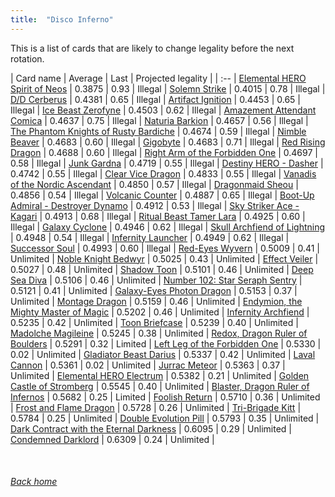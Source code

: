 ```yaml
---
title:  "Disco Inferno"
---
```


This is a list of cards that are likely to change legality before the next rotation.

| Card name | Average | Last | Projected legality |
| :-- |
[Elemental HERO Spirit of Neos](https://db.ygoprodeck.com/card/?search=Elemental%20HERO%20Spirit%20of%20Neos) | 0.3875 | 0.93 | Illegal |
[Solemn Strike](https://db.ygoprodeck.com/card/?search=Solemn%20Strike) | 0.4015 | 0.78 | Illegal |
[D/D Cerberus](https://db.ygoprodeck.com/card/?search=D/D%20Cerberus) | 0.4381 | 0.65 | Illegal |
[Artifact Ignition](https://db.ygoprodeck.com/card/?search=Artifact%20Ignition) | 0.4453 | 0.65 | Illegal |
[Ice Beast Zerofyne](https://db.ygoprodeck.com/card/?search=Ice%20Beast%20Zerofyne) | 0.4503 | 0.62 | Illegal |
[Amazement Attendant Comica](https://db.ygoprodeck.com/card/?search=Amazement%20Attendant%20Comica) | 0.4637 | 0.75 | Illegal |
[Naturia Barkion](https://db.ygoprodeck.com/card/?search=Naturia%20Barkion) | 0.4657 | 0.56 | Illegal |
[The Phantom Knights of Rusty Bardiche](https://db.ygoprodeck.com/card/?search=The%20Phantom%20Knights%20of%20Rusty%20Bardiche) | 0.4674 | 0.59 | Illegal |
[Nimble Beaver](https://db.ygoprodeck.com/card/?search=Nimble%20Beaver) | 0.4683 | 0.60 | Illegal |
[Gigobyte](https://db.ygoprodeck.com/card/?search=Gigobyte) | 0.4683 | 0.71 | Illegal |
[Red Rising Dragon](https://db.ygoprodeck.com/card/?search=Red%20Rising%20Dragon) | 0.4688 | 0.60 | Illegal |
[Right Arm of the Forbidden One](https://db.ygoprodeck.com/card/?search=Right%20Arm%20of%20the%20Forbidden%20One) | 0.4697 | 0.58 | Illegal |
[Junk Gardna](https://db.ygoprodeck.com/card/?search=Junk%20Gardna) | 0.4719 | 0.55 | Illegal |
[Destiny HERO - Dasher](https://db.ygoprodeck.com/card/?search=Destiny%20HERO%20-%20Dasher) | 0.4742 | 0.55 | Illegal |
[Clear Vice Dragon](https://db.ygoprodeck.com/card/?search=Clear%20Vice%20Dragon) | 0.4833 | 0.55 | Illegal |
[Vanadis of the Nordic Ascendant](https://db.ygoprodeck.com/card/?search=Vanadis%20of%20the%20Nordic%20Ascendant) | 0.4850 | 0.57 | Illegal |
[Dragonmaid Sheou](https://db.ygoprodeck.com/card/?search=Dragonmaid%20Sheou) | 0.4856 | 0.54 | Illegal |
[Volcanic Counter](https://db.ygoprodeck.com/card/?search=Volcanic%20Counter) | 0.4887 | 0.65 | Illegal |
[Boot-Up Admiral - Destroyer Dynamo](https://db.ygoprodeck.com/card/?search=Boot-Up%20Admiral%20-%20Destroyer%20Dynamo) | 0.4912 | 0.53 | Illegal |
[Sky Striker Ace - Kagari](https://db.ygoprodeck.com/card/?search=Sky%20Striker%20Ace%20-%20Kagari) | 0.4913 | 0.68 | Illegal |
[Ritual Beast Tamer Lara](https://db.ygoprodeck.com/card/?search=Ritual%20Beast%20Tamer%20Lara) | 0.4925 | 0.60 | Illegal |
[Galaxy Cyclone](https://db.ygoprodeck.com/card/?search=Galaxy%20Cyclone) | 0.4946 | 0.62 | Illegal |
[Skull Archfiend of Lightning](https://db.ygoprodeck.com/card/?search=Skull%20Archfiend%20of%20Lightning) | 0.4948 | 0.54 | Illegal |
[Infernity Launcher](https://db.ygoprodeck.com/card/?search=Infernity%20Launcher) | 0.4949 | 0.62 | Illegal |
[Successor Soul](https://db.ygoprodeck.com/card/?search=Successor%20Soul) | 0.4993 | 0.60 | Illegal |
[Red-Eyes Wyvern](https://db.ygoprodeck.com/card/?search=Red-Eyes%20Wyvern) | 0.5009 | 0.41 | Unlimited |
[Noble Knight Bedwyr](https://db.ygoprodeck.com/card/?search=Noble%20Knight%20Bedwyr) | 0.5025 | 0.43 | Unlimited |
[Effect Veiler](https://db.ygoprodeck.com/card/?search=Effect%20Veiler) | 0.5027 | 0.48 | Unlimited |
[Shadow Toon](https://db.ygoprodeck.com/card/?search=Shadow%20Toon) | 0.5101 | 0.46 | Unlimited |
[Deep Sea Diva](https://db.ygoprodeck.com/card/?search=Deep%20Sea%20Diva) | 0.5106 | 0.46 | Unlimited |
[Number 102: Star Seraph Sentry](https://db.ygoprodeck.com/card/?search=Number%20102:%20Star%20Seraph%20Sentry) | 0.5121 | 0.41 | Unlimited |
[Galaxy-Eyes Photon Dragon](https://db.ygoprodeck.com/card/?search=Galaxy-Eyes%20Photon%20Dragon) | 0.5153 | 0.37 | Unlimited |
[Montage Dragon](https://db.ygoprodeck.com/card/?search=Montage%20Dragon) | 0.5159 | 0.46 | Unlimited |
[Endymion, the Mighty Master of Magic](https://db.ygoprodeck.com/card/?search=Endymion,%20the%20Mighty%20Master%20of%20Magic) | 0.5202 | 0.46 | Unlimited |
[Infernity Archfiend](https://db.ygoprodeck.com/card/?search=Infernity%20Archfiend) | 0.5235 | 0.42 | Unlimited |
[Toon Briefcase](https://db.ygoprodeck.com/card/?search=Toon%20Briefcase) | 0.5239 | 0.40 | Unlimited |
[Madolche Magileine](https://db.ygoprodeck.com/card/?search=Madolche%20Magileine) | 0.5245 | 0.38 | Unlimited |
[Redox, Dragon Ruler of Boulders](https://db.ygoprodeck.com/card/?search=Redox,%20Dragon%20Ruler%20of%20Boulders) | 0.5291 | 0.32 | Limited |
[Left Leg of the Forbidden One](https://db.ygoprodeck.com/card/?search=Left%20Leg%20of%20the%20Forbidden%20One) | 0.5330 | 0.02 | Unlimited |
[Gladiator Beast Darius](https://db.ygoprodeck.com/card/?search=Gladiator%20Beast%20Darius) | 0.5337 | 0.42 | Unlimited |
[Laval Cannon](https://db.ygoprodeck.com/card/?search=Laval%20Cannon) | 0.5361 | 0.02 | Unlimited |
[Jurrac Meteor](https://db.ygoprodeck.com/card/?search=Jurrac%20Meteor) | 0.5363 | 0.37 | Unlimited |
[Elemental HERO Electrum](https://db.ygoprodeck.com/card/?search=Elemental%20HERO%20Electrum) | 0.5382 | 0.21 | Unlimited |
[Golden Castle of Stromberg](https://db.ygoprodeck.com/card/?search=Golden%20Castle%20of%20Stromberg) | 0.5545 | 0.40 | Unlimited |
[Blaster, Dragon Ruler of Infernos](https://db.ygoprodeck.com/card/?search=Blaster,%20Dragon%20Ruler%20of%20Infernos) | 0.5682 | 0.25 | Limited |
[Foolish Return](https://db.ygoprodeck.com/card/?search=Foolish%20Return) | 0.5710 | 0.36 | Unlimited |
[Frost and Flame Dragon](https://db.ygoprodeck.com/card/?search=Frost%20and%20Flame%20Dragon) | 0.5728 | 0.26 | Unlimited |
[Tri-Brigade Kitt](https://db.ygoprodeck.com/card/?search=Tri-Brigade%20Kitt) | 0.5784 | 0.25 | Unlimited |
[Double Evolution Pill](https://db.ygoprodeck.com/card/?search=Double%20Evolution%20Pill) | 0.5793 | 0.35 | Unlimited |
[Dark Contract with the Eternal Darkness](https://db.ygoprodeck.com/card/?search=Dark%20Contract%20with%20the%20Eternal%20Darkness) | 0.6095 | 0.29 | Unlimited |
[Condemned Darklord](https://db.ygoprodeck.com/card/?search=Condemned%20Darklord) | 0.6309 | 0.24 | Unlimited |

<br>

###### [Back home](index)